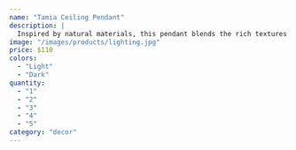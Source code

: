 ```yaml
---
name: "Tamia Ceiling Pendant"
description: |
  Inspired by natural materials, this pendant blends the rich textures of wood with the modern silhouette of an oversized lantern.
image: "/images/products/lighting.jpg"
price: $110
colors:
  - "Light"
  - "Dark"
quantity:
  - "1"
  - "2"
  - "3"
  - "4"
  - "5"
category: "decor"
---
```

